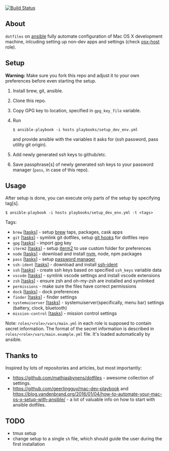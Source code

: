 [![Build Status](https://travis-ci.org/makst/dotfiles.svg?branch=master)](https://travis-ci.org/makst/dotfiles)

About
---
`dotfiles` on [ansible](https://www.ansible.com/) fully automate configuration of Mac OS X development machine, inlcuding setting up non-dev apps and settings (check [osx-host](roles/osx-host) role).

Setup
---
**Warning:**
Make sure you fork this repo and adjust it to your own preferences before even starting the setup.

1. Install brew, git, ansible.
2. Clone this repo.
3. Copy GPG key to location, specified in `gpg_key_file` variable.
4. Run
    ```
    $ ansible-playbook -i hosts playbooks/setup_dev_env.yml
    ```
    and provide ansible with the variables it asks for (ssh password, pass utility git origin).

5. Add newly generated ssh keys to github/etc.
6. Save passphrase[s] of newly generated ssh keys to your password manager (`pass`, in case of this repo).

Usage
---
After setup is done, you can execute only parts of the setup by specifying tag[s].
```
$ ansible-playbook -i hosts playbooks/setup_dev_env.yml -t <tags>
```

Tags:
* `brew` [[tasks](roles/common/tasks/brew_setup.yml)] - setup [brew](https://brew.sh/) taps, packages, cask apps
* `git` [[tasks](roles/dev-host/tasks/git_setup.yml)] - symlink git dotfiles, setup [git hooks](roles/dev-host/templates/dotfiles_git_hooks) for dotfiles repo
* `gpg` [[tasks](roles/dev-host/tasks/gpg_import.yml)] - import gpg key
* `iterm2` [[tasks](roles/dev-host/tasks/iterm2_setup.yml)] - setup [iterm2](https://iterm2.com/) to use custom folder for preferences
* `node` [[tasks](roles/dev-host/tasks/node_setup.yml)] - download and install [nvm](https://github.com/creationix/nvm), node, npm packages
* `pass` [[tasks](roles/dev-host/tasks/password_manager_setup.yml)] - setup [password manager](https://www.passwordstore.org/)
* `ssh-ident` [[tasks](roles/dev-host/tasks/ssh_ident_setup.yml)] - download and install [ssh-ident](https://github.com/ccontavalli/ssh-ident)
* `ssh` [[tasks](roles/dev-host/tasks/ssh_setup.yml)] - create ssh keys based on specified `ssh_keys` variable data
* `vscode` [[tasks](roles/dev-host/tasks/vscode_setup.yml)] - symlink vscode settings and install vscode extensions
* `zsh` [[tasks](roles/dev-host/tasks/zsh_setup.yml)] - ensure zsh and oh-my-zsh are installed and symlinked
* `permissions` - make sure the files have correct permissions
* `dock` [[tasks](roles/osx-host/tasks/dock_setup.yml)] - dock preferences
* `finder` [[tasks](roles/osx-host/tasks/finder_setup.yml)] - finder settings
* `systemuiserver` [[tasks](roles/osx-host/tasks/systemuiserver_setup.yml)] - systemuiserver(specifically, menu bar) settings (battery, clock, bluetooth)
* `mission-control` [[tasks](roles/osx-host/tasks/mission_control_setup.yml)] - mission control settings

Note:
`roles/<role>/vars/main.yml` in each role is supposed to contain secret information. The format of the secret information is described in `roles/<role>/vars/main.example.yml` file. It's loaded automatically by ansible.

Thanks to
---
Inspired by lots of repositories and articles, but most importantly:
* https://github.com/mathiasbynens/dotfiles - awesome collection of settings.
* https://github.com/geerlingguy/mac-dev-playbook and https://blog.vandenbrand.org/2016/01/04/how-to-automate-your-mac-os-x-setup-with-ansible/ - a lot of valuable info on how to start with ansible dotfiles.

TODO
---
- tmux setup
- change setup to a single `sh` file, which should guide the user during the first installation
